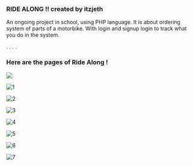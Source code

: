 ### **RIDE ALONG !! created by itzjeth**

An ongoing project in school, using PHP language. It is about ordering system of parts of a motorbike. With login and signup login to track what you do in the system.  

.
.
.
.
### Here are the pages of Ride Along !
![](https://drive.google.com/file/d/1z6ol_39n-jSddTsqdPt_qjGwWkZoae5F/view?usp=drive_link)

![1](https://github.com/itzjeth/RIDE-ALONG/assets/134015673/91b70674-7e97-4243-baa3-8fd114ecf3e1)

![2](https://github.com/itzjeth/RIDE-ALONG/assets/134015673/39889495-884b-4b23-b527-80b57684198f)

![3](https://github.com/itzjeth/RIDE-ALONG/assets/134015673/34fe8cd3-bc2f-4a8d-86e9-4335218a4575)

![4](https://github.com/itzjeth/RIDE-ALONG/assets/134015673/05b9c872-4044-488a-869c-0498089512a0)

![5](https://github.com/itzjeth/RIDE-ALONG/assets/134015673/2dca4b43-2599-4b00-aa29-a278fa0b41f4)

![6](https://github.com/itzjeth/RIDE-ALONG/assets/134015673/3178d1ca-cf90-438b-84f7-450b98633d6e)

![7](https://github.com/itzjeth/RIDE-ALONG/assets/134015673/57c1f877-078e-441c-acfb-0613334ba706)

